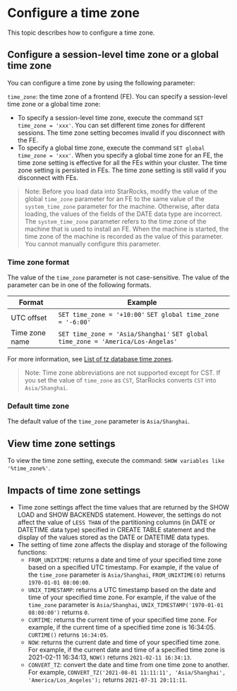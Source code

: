 # Configure a time zone

This topic describes how to configure a time zone.

## Configure a session-level time zone or a global time zone

You can configure a time zone by using the following parameter:

`time_zone`: the time zone of a frontend (FE). You can specify a session-level time zone or a global time zone:

- To specify a session-level time zone, execute the command `SET time_zone = 'xxx'`. You can set different time zones for different sessions. The time zone setting becomes invalid if you disconnect with the FE.
- To specify a global time zone, execute the command `SET global time_zone = 'xxx'`. When you specify a global time zone for an FE, the time zone setting is effective for all the FEs within your cluster. The time zone setting is persisted in FEs. The time zone setting is still valid if you disconnect with FEs.

> Note: Before you load data into StarRocks, modify the value of the global `time_zone` parameter for an FE to the same value of the `system_time_zone` parameter for the machine. Otherwise, after data loading, the values of the fields of the DATE data type are incorrect. The `system_time_zone` parameter refers to the time zone of the machine that is used to install an FE. When the machine is started, the time zone of the machine is recorded as the value of this parameter. You cannot manually configure this parameter.

### Time zone format

The value of the `time_zone` parameter is not case-sensitive. The value of the parameter can be in one of the following formats.

| **Format**     | **Example**                                                  |
| -------------- | ------------------------------------------------------------ |
| UTC offset     | `SET time_zone = '+10:00'` `SET global time_zone = '-6:00'` |
| Time zone name | `SET time_zone = 'Asia/Shanghai'` `SET global time_zone = 'America/Los-Angelas'` |

For more information, see [List of tz database time zones](https://en.wikipedia.org/wiki/List_of_tz_database_time_zones).

> Note: Time zone abbreviations are not supported except for CST. If you set the value of `time_zone` as `CST`, StarRocks converts `CST` into `Asia/Shanghai`.

### Default time zone

The default value of the `time_zone` parameter is `Asia/Shanghai`.

## View time zone settings

To view the time zone setting, execute the command: `SHOW variables like '%time_zone%'`.

## Impacts of time zone settings

- Time zone settings affect the time values that are returned by the SHOW LOAD and SHOW BACKENDS statement. However, the settings do not affect the value of `LESS THAN` of the partitioning columns (in DATE or DATETIME data type) specified in CREATE TABLE statement and the display of the values stored as the DATE or DATETIME data types.
- The setting of time zone affects the display and storage of the following functions:
  - `FROM_UNIXTIME`: returns a date and time of your specified time zone based on a specified UTC timestamp. For example, if the value of the `time_zone` parameter is `Asia/Shanghai`, `FROM_UNIXTIME(0)` returns `1970-01-01 08:00:00`.
  - `UNIX_TIMESTAMP`: returns a UTC timestamp based on the date and time of your specified time zone. For example, if the value of the `time_zone` parameter is `Asia/Shanghai`, `UNIX_TIMESTAMP('1970-01-01 08:00:00')` returns `0`.
  - `CURTIME`: returns the current time of your specified time zone. For example, if the current time of a specified time zone is 16:34:05. `CURTIME()` returns `16:34:05`.
  - `NOW`: returns the current date and time of your specified time zone. For example, if the current date and time of a specified time zone is 2021-02-11 16:34:13, `NOW()` returns `2021-02-11 16:34:13`.
  - `CONVERT_TZ`: convert the date and time from one time zone to another. For example, `CONVERT_TZ('2021-08-01 11:11:11', 'Asia/Shanghai', 'America/Los_Angeles');` returns `2021-07-31 20:11:11`.
